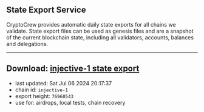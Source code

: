 ## State Export Service
CryptoCrew provides automatic daily state exports for all chains we validate. State export files can be used as genesis files and are a snapshot of the current blockchain state, including all validators, accounts, balances and delegations.

---
**Download: [injective-1 state export](https://dl-eu2.ccvalidators.com/SERVICE/injective/injective-1_export_76960543.json)**
---

- last updated: Sat Jul 06 2024 20:17:37
- chain id: `injective-1`
- export height: `76960543`
- use for: airdrops, local tests, chain recovery
